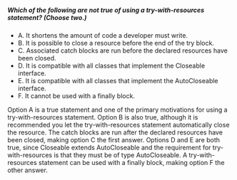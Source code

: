 ##### Which of the following are not true of using a try-with-resources statement? (Choose two.)
* A. It shortens the amount of code a developer must write.
* B. It is possible to close a resource before the end of the try block.
* C. Associated catch blocks are run before the declared resources have been closed.
* D. It is compatible with all classes that implement the Closeable interface.
* E. It is compatible with all classes that implement the AutoCloseable interface.
* F. It cannot be used with a finally block.

Option A is a true statement and one of the primary motivations for using a try-with-resources statement.
Option B is also true, although it is recommended you let the
try-with-resources statement automatically close the resource.
The catch blocks are run after the declared resources have been closed,
making option C the first answer. Options D and E are both true,
since Closeable extends AutoCloseable and the requirement
for try-with-resources is that they must be of type AutoCloseable.
A try-with-resources statement can be used with a finally block, making option F the other answer.
